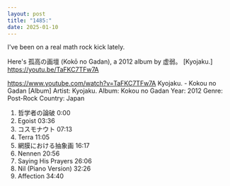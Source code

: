 ```yaml
---
layout: post
title: "1485:"
date: 2025-01-10
---
```


I've been on a real math rock kick lately.

Here's 孤高の画壇 (Kokō no Gadan), a 2012 album by 虚弱。 [Kyojaku.]
https://youtu.be/TaFKC7TFw7A

https://www.youtube.com/watch?v=TaFKC7TFw7A
Kyojaku. - Kokou no Gadan [Album]
Artist: Kyojaku.
Album: Kokou no Gadan
Year: 2012
Genre: Post-Rock
Country: Japan

01. 哲学者の論破 0:00
02. Egoist 03:36
03. コスモナウト 07:13 
04. Terra 11:05
05. 網膜における抽象画 16:17 
06. Nennen 20:56
07. Saying His Prayers 26:06
08. Nil (Piano Version) 32:26
09. Affection 34:40
